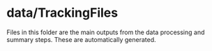 # data/TrackingFiles

Files in this folder are the main outputs from the data processing and summary steps. These are automatically generated.

